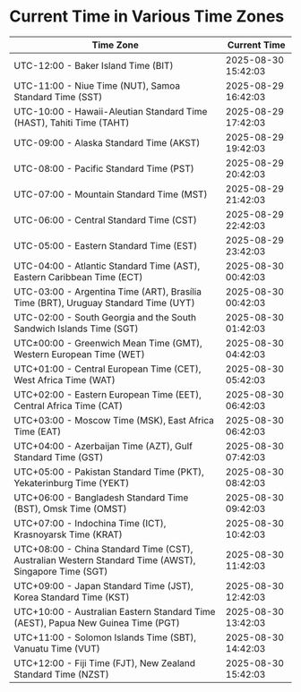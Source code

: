 # Current Time in Various Time Zones

| Time Zone | Current Time |
|-----------|--------------|
| UTC-12:00 - Baker Island Time (BIT) | 2025-08-30 15:42:03 |
| UTC-11:00 - Niue Time (NUT), Samoa Standard Time (SST) | 2025-08-29 16:42:03 |
| UTC-10:00 - Hawaii-Aleutian Standard Time (HAST), Tahiti Time (TAHT) | 2025-08-29 17:42:03 |
| UTC-09:00 - Alaska Standard Time (AKST) | 2025-08-29 19:42:03 |
| UTC-08:00 - Pacific Standard Time (PST) | 2025-08-29 20:42:03 |
| UTC-07:00 - Mountain Standard Time (MST) | 2025-08-29 21:42:03 |
| UTC-06:00 - Central Standard Time (CST) | 2025-08-29 22:42:03 |
| UTC-05:00 - Eastern Standard Time (EST) | 2025-08-29 23:42:03 |
| UTC-04:00 - Atlantic Standard Time (AST), Eastern Caribbean Time (ECT) | 2025-08-30 00:42:03 |
| UTC-03:00 - Argentina Time (ART), Brasília Time (BRT), Uruguay Standard Time (UYT) | 2025-08-30 00:42:03 |
| UTC-02:00 - South Georgia and the South Sandwich Islands Time (SGT) | 2025-08-30 01:42:03 |
| UTC±00:00 - Greenwich Mean Time (GMT), Western European Time (WET) | 2025-08-30 04:42:03 |
| UTC+01:00 - Central European Time (CET), West Africa Time (WAT) | 2025-08-30 05:42:03 |
| UTC+02:00 - Eastern European Time (EET), Central Africa Time (CAT) | 2025-08-30 06:42:03 |
| UTC+03:00 - Moscow Time (MSK), East Africa Time (EAT) | 2025-08-30 06:42:03 |
| UTC+04:00 - Azerbaijan Time (AZT), Gulf Standard Time (GST) | 2025-08-30 07:42:03 |
| UTC+05:00 - Pakistan Standard Time (PKT), Yekaterinburg Time (YEKT) | 2025-08-30 08:42:03 |
| UTC+06:00 - Bangladesh Standard Time (BST), Omsk Time (OMST) | 2025-08-30 09:42:03 |
| UTC+07:00 - Indochina Time (ICT), Krasnoyarsk Time (KRAT) | 2025-08-30 10:42:03 |
| UTC+08:00 - China Standard Time (CST), Australian Western Standard Time (AWST), Singapore Time (SGT) | 2025-08-30 11:42:03 |
| UTC+09:00 - Japan Standard Time (JST), Korea Standard Time (KST) | 2025-08-30 12:42:03 |
| UTC+10:00 - Australian Eastern Standard Time (AEST), Papua New Guinea Time (PGT) | 2025-08-30 13:42:03 |
| UTC+11:00 - Solomon Islands Time (SBT), Vanuatu Time (VUT) | 2025-08-30 14:42:03 |
| UTC+12:00 - Fiji Time (FJT), New Zealand Standard Time (NZST) | 2025-08-30 15:42:03 |
